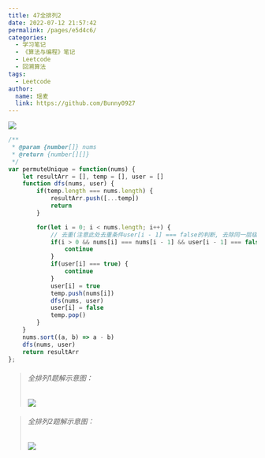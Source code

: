 ```yaml
---
title: 47全排列2
date: 2022-07-12 21:57:42
permalink: /pages/e5d4c6/
categories:
  - 学习笔记
  - 《算法与编程》笔记
  - Leetcode
  - 回溯算法
tags:
  - Leetcode
author:
  name: 瑶麦
  link: https://github.com/Bunny0927
---
```

![](https://cdn.jsdelivr.net/gh/liuzw-cyy/images/img/全排列.png)
```js
/**
 * @param {number[]} nums
 * @return {number[][]}
 */
var permuteUnique = function(nums) {
    let resultArr = [], temp = [], user = []
    function dfs(nums, user) {
        if(temp.length === nums.length) {
            resultArr.push([...temp])
            return
        }

        for(let i = 0; i < nums.length; i++) {
            // 去重(注意此处去重条件user[i - 1] === false的判断, 去除同一层级上的重复数/字，若改成user[i - 1] === true，则为非同层剪枝，去除同一树枝的重复数字，效率较低)
            if(i > 0 && nums[i] === nums[i - 1] && user[i - 1] === false) {
                continue
            }
            if(user[i] === true) {
                continue
            }
            user[i] = true
            temp.push(nums[i])
            dfs(nums, user)
            user[i] = false
            temp.pop()
        }
    }
    nums.sort((a, b) => a - b)
    dfs(nums, user)
    return resultArr
};
```
> ###### 全排列1题解示意图：
> ![](https://cdn.jsdelivr.net/gh/liuzw-cyy/images/img/全排列图解.png)

> ###### 全排列2题解示意图：
> ![](https://cdn.jsdelivr.net/gh/liuzw-cyy/images/img/全排列2题解图.png)
